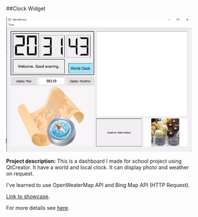 ##Clock Widget

<img src="images/Project 1.png?raw=true"/>

**Project description:** This is a dashboard I made for school project using QtCreator. It have a world and local clock. It can display photo and weather on request.

I've learned to use OpenWeaterMap API and Bing Map API (HTTP Request).

[Link to showcase](https://www.youtube.com/watch?v=LVtO96ey9pQ&feature=youtu.be).

For more details see [here](https://github.com/vuducquynh94/Dashboard.git).
